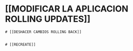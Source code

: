 # [[MODIFICAR LA APLICACION ROLLING UPDATES]]
```
# [[DESHACER CAMBIOS ROLLING BACK]]


# [[RECREATE]]
